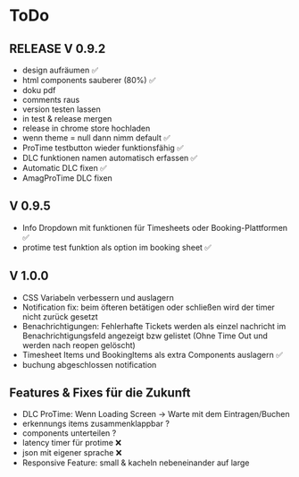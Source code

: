 # ToDo

## RELEASE V 0.9.2

 - design aufräumen ✅
 - html components sauberer (80%) ✅
 - doku pdf
 - comments raus
 - version testen lassen
 - in test & release mergen
 - release in chrome store hochladen 
 - wenn theme = null dann nimm default ✅
 - ProTime testbutton wieder funktionsfähig ✅
 - DLC funktionen namen automatisch erfassen ✅
 - Automatic DLC fixen ✅
 - AmagProTime DLC fixen

## V 0.9.5

 - Info Dropdown mit funktionen für Timesheets oder Booking-Plattformen ✅
 - protime test funktion als option im booking sheet ✅
 
## V 1.0.0

 - CSS Variabeln verbessern und auslagern
 - Notification fix: beim öfteren betätigen oder schließen wird der timer nicht zurück gesetzt
 - Benachrichtigungen: Fehlerhafte Tickets werden als einzel nachricht im Benachrichtigungsfeld angezeigt bzw gelistet (Ohne Time Out und werden nach reopen gelöscht)
 - Timesheet Items und BookingItems als extra Components auslagern ✅
 - buchung abgeschlossen notification
 
 
 ## Features & Fixes für die Zukunft
 - DLC ProTime: Wenn Loading Screen -> Warte mit dem Eintragen/Buchen
 - erkennungs items zusammenklappbar ?
 - components unterteilen ?
 - latency timer für protime ❌
 - json mit eigener sprache ❌
 - Responsive Feature: small & kacheln nebeneinander auf large